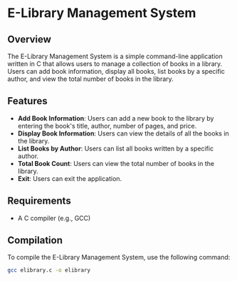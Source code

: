 # E-Library Management System

## Overview
The E-Library Management System is a simple command-line application written in C that allows users to manage a collection of books in a library. Users can add book information, display all books, list books by a specific author, and view the total number of books in the library.

## Features
- **Add Book Information**: Users can add a new book to the library by entering the book's title, author, number of pages, and price.
- **Display Book Information**: Users can view the details of all the books in the library.
- **List Books by Author**: Users can list all books written by a specific author.
- **Total Book Count**: Users can view the total number of books in the library.
- **Exit**: Users can exit the application.

## Requirements
- A C compiler (e.g., GCC)

## Compilation
To compile the E-Library Management System, use the following command:
```sh
gcc elibrary.c -o elibrary
